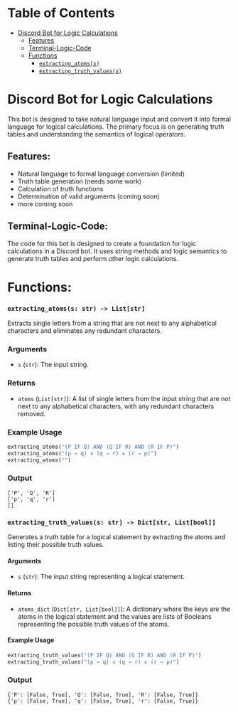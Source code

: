 # Table of Contents

- [Discord Bot for Logic Calculations](#discord-bot-for-logic-calculations)
  - [Features](#features)
  - [Terminal-Logic-Code](#terminal-logic-code)
  - [Functions](#functions)
    - [`extracting_atoms(x)`](#extracting_atomss-str---liststr)
    - [`extracting_truth_values(x)`](#extracting_truth_valuess-str---dictstr-listbool)

# Discord Bot for Logic Calculations

This bot is designed to take natural language input and convert it into formal language for logical calculations. The primary focus is on generating truth tables and understanding the semantics of logical operators.

## Features: 

- Natural language to formal language conversion (limited)
- Truth table generation (needs some work)
- Calculation of truth functions 
- Determination of valid arguments (coming soon)
- more coming soon

## Terminal-Logic-Code: 

The code for this bot is designed to create a foundation for logic calculations in a Discord bot. It uses string methods and logic semantics to generate truth tables and perform other logic calculations.

# Functions:
### `extracting_atoms(s: str) -> List[str]`

Extracts single letters from a string that are not next to any alphabetical characters and eliminates any redundant characters.

### Arguments

* `s` (`str`): The input string.

### Returns

* `atoms` (`List[str]`): A list of single letters from the input string that are not next to any alphabetical characters, with any redundant characters removed.

### Example Usage

```python
extracting_atoms("(P IF Q) AND (Q IF R) AND (R IF P)")
extracting_atoms("(p → q) ∧ (q → r) ∧ (r → p)")
extracting_atoms("")
```
### Output

    ['P', 'Q', 'R']
    ['p', 'q', 'r']
	[]

### `extracting_truth_values(s: str) -> Dict[str, List[bool]]`

Generates a truth table for a logical statement by extracting the atoms and listing their possible truth values.

#### Arguments

- `s` (`str`): The input string representing a logical statement.

#### Returns

- `atoms_dict` (`Dict[str, List[bool]]`): A dictionary where the keys are the atoms in the logical statement and the values are lists of Booleans representing the possible truth values of the atoms.

#### Example Usage

```python
extracting_truth_values("(P IF Q) AND (Q IF R) AND (R IF P)")
extracting_truth_values("(p → q) ∧ (q → r) ∧ (r → p)")
```
### Output

	{'P': [False, True], 'Q': [False, True], 'R': [False, True]}
	{'p': [False, True], 'q': [False, True], 'r': [False, True]}